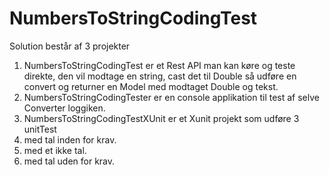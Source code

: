 # NumbersToStringCodingTest

Solution består af 3 projekter

1. NumbersToStringCodingTest
  er et Rest API man kan køre og teste direkte, den vil modtage en string, cast det til Double så udføre en convert og returner en Model med modtaget Double og tekst.
2. NumbersToStringCodingTester
  er en console applikation til test af selve Converter loggiken.
3. NumbersToStringCodingTestXUnit
  er et Xunit projekt som udføre 3 unitTest
  1. med tal inden for krav.
  2. med et ikke tal.
  3. med tal uden for krav.
